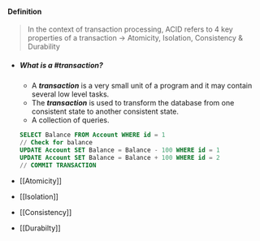 
#### Definition
> In the context of transaction processing, ACID refers to 4 key properties of a transaction → Atomicity, Isolation, Consistency & Durability

- ##### What is a #transaction?
	- A _**transaction**_ is a very small unit of a program and it may contain several low level tasks.
	- The _**transaction**_ is used to transform the database from one consistent state to another consistent state. 
	- A collection of queries. 

	```SQL
	SELECT Balance FROM Account WHERE id = 1 
	// Check for balance 
	UPDATE Account SET Balance = Balance - 100 WHERE id = 1 
	UPDATE Account SET Balance = Balance + 100 WHERE id = 2 
	// COMMIT TRANSACTION
	```

- [[Atomicity]]
- [[Isolation]]
- [[Consistency]]
- [[Durabilty]]
